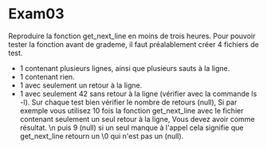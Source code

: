 # Exam03

Reproduire la fonction get_next_line en moins de trois heures.
Pour pouvoir tester la fonction avant de grademe, il faut préalablement créer 4 fichiers de test.
- 1 contenant plusieurs lignes, ainsi que plusieurs sauts à la ligne.
- 1 contenant rien.
- 1 avec seulement un retour à la ligne.
- 1 avec seulement 42 sans retour à la ligne (vérifier avec la commande ls -l).
Sur chaque test bien vérifier le nombre de retours (null),
Si par exemple vous utilisez 10 fois la fonction get_next_line avec le fichier contenant seulement un seul retour à la ligne,
Vous devez avoir comme résultat.
\n puis 9 (null) si un seul manque à l'appel cela signifie que get_next_line retourn un \0 qui n'est pas un (null).
